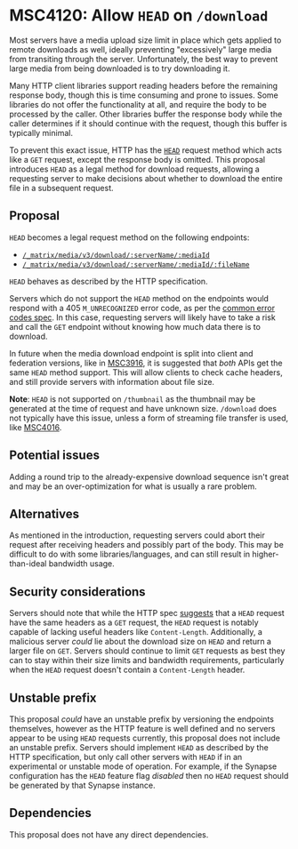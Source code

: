 # MSC4120: Allow `HEAD` on `/download`

Most servers have a media upload size limit in place which gets applied to remote downloads as well,
ideally preventing "excessively" large media from transiting through the server. Unfortunately, the
best way to prevent large media from being downloaded is to try downloading it.

Many HTTP client libraries support reading headers before the remaining response body, though this is
time consuming and prone to issues. Some libraries do not offer the functionality at all, and require
the body to be processed by the caller. Other libraries buffer the response body while the caller
determines if it should continue with the request, though this buffer is typically minimal.

To prevent this exact issue, HTTP has the [`HEAD`](https://developer.mozilla.org/en-US/docs/Web/HTTP/Methods/HEAD)
request method which acts like a `GET` request, except the response body is omitted. This proposal
introduces `HEAD` as a legal method for download requests, allowing a requesting server to make
decisions about whether to download the entire file in a subsequent request.

## Proposal

`HEAD` becomes a legal request method on the following endpoints:

* [`/_matrix/media/v3/download/:serverName/:mediaId`](https://spec.matrix.org/v1.9/client-server-api/#get_matrixmediav3downloadservernamemediaid)
* [`/_matrix/media/v3/download/:serverName/:mediaId/:fileName`](https://spec.matrix.org/v1.9/client-server-api/#get_matrixmediav3downloadservernamemediaidfilename)

`HEAD` behaves as described by the HTTP specification.

Servers which do not support the `HEAD` method on the endpoints would respond with a 405 `M_UNRECOGNIZED`
error code, as per the [common error codes spec](https://spec.matrix.org/v1.9/client-server-api/#common-error-codes).
In this case, requesting servers will likely have to take a risk and call the `GET` endpoint without
knowing how much data there is to download.

In future when the media download endpoint is split into client and federation versions, like in
[MSC3916](https://github.com/matrix-org/matrix-spec-proposals/pull/3916), it is suggested that *both*
APIs get the same `HEAD` method support. This will allow clients to check cache headers, and still
provide servers with information about file size.

**Note**: `HEAD` is not supported on `/thumbnail` as the thumbnail may be generated at the time of
request and have unknown size. `/download` does not typically have this issue, unless a form of streaming
file transfer is used, like [MSC4016](https://github.com/matrix-org/matrix-spec-proposals/pull/4016).

## Potential issues

Adding a round trip to the already-expensive download sequence isn't great and may be an over-optimization
for what is usually a rare problem.

## Alternatives

As mentioned in the introduction, requesting servers could abort their request after receiving headers
and possibly part of the body. This may be difficult to do with some libraries/languages, and can still
result in higher-than-ideal bandwidth usage.

## Security considerations

Servers should note that while the HTTP spec [suggests](https://www.rfc-editor.org/rfc/rfc9110.html#name-head)
that a `HEAD` request have the same headers as a `GET` request, the `HEAD` request is notably capable
of lacking useful headers like `Content-Length`. Additionally, a malicious server *could* lie about
the download size on `HEAD` and return a larger file on `GET`. Servers should continue to limit `GET`
requests as best they can to stay within their size limits and bandwidth requirements, particularly
when the `HEAD` request doesn't contain a `Content-Length` header.

## Unstable prefix

This proposal *could* have an unstable prefix by versioning the endpoints themselves, however as the
HTTP feature is well defined and no servers appear to be using `HEAD` requests currently, this proposal
does not include an unstable prefix. Servers should implement `HEAD` as described by the HTTP specification,
but only call other servers with `HEAD` if in an experimental or unstable mode of operation. For example,
if the Synapse configuration has the `HEAD` feature flag *disabled* then no `HEAD` request should be
generated by that Synapse instance.

## Dependencies

This proposal does not have any direct dependencies.
